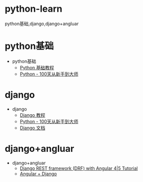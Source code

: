 # python-learn
python基础,django,django+angluar

# python基础
* python基础
  * [Python 基础教程](http://www.runoob.com/python/python-tutorial.html)
  * [Python - 100天从新手到大师](https://github.com/jackfrued/Python-100-Days)


# django
* django
  * [Django 教程](http://www.runoob.com/django/django-tutorial.html)
  * [Python - 100天从新手到大师](https://github.com/jackfrued/Python-100-Days)
  * [Django 文档](https://docs.djangoproject.com/zh-hans/2.0/)
  

# django+angluar
* django+angluar
  * [Django REST framework (DRF) with Angular 4|5 Tutorial](https://www.techiediaries.com/django-rest-framework-angular-2/)
  * [Angular + Django](https://www.codingforentrepreneurs.com/projects/angular-django/)
  
  
